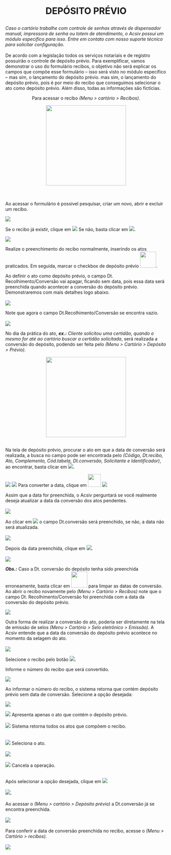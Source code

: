 # <p align="center"><b>DEPÓSITO PRÉVIO</b></p>
<i>Caso o cartório trabalhe com controle de senhas através de dispensador manual, impressora de senha ou totem de atendimento, o Acsiv possui um módulo específico para isso. Entre em contato com nosso suporte técnico para solicitar configuração.</i>
<br></br>
De acordo com a legislação todos os serviços notariais e de registro possuirão o controle de depósito prévio.
Para exemplificar, vamos demonstrar o uso do formulário recibos, o objetivo não será explicar os campos que compõe esse formulário – isso será visto no módulo específico – mas sim, o lançamento do depósito prévio. mas sim, o lançamento do depósito prévio, pois é por meio do recibo que conseguimos selecionar o ato como depósito prévio. Além disso, todas as informações são fictícias. 
<p align="center">Para acessar o recibo <i>(Menu > cartório > Recibos)</i>.</p>
<div align="center">
<img src="https://github.com/gislenetavaresacsiv/depositoprevio/blob/main/Imagens/Tela_inicial.png" width="250" />
</div>
<br></br>
<p>Ao acessar o formulário é possível pesquisar, criar um novo, abrir e excluir um recibo.</p>
<img src="https://github.com/gislenetavaresacsiv/depositoprevio/blob/main/Imagens/Recibo.PNG" />

<p>Se o recibo já existir, clique em <img src="https://github.com/gislenetavaresacsiv/depositoprevio/blob/main/Imagens/Recibo_Botao_Abrir.PNG" /> Se não, basta clicar em <img src="https://github.com/gislenetavaresacsiv/depositoprevio/blob/main/Imagens/Recibo_Botao_Novo.PNG" />.</p>

<img src="https://github.com/gislenetavaresacsiv/depositoprevio/blob/main/Imagens/Recibo_1.PNG" />
<p>Realize o preenchimento do recibo normalmente, inserindo os atos praticados. Em seguida, marcar o checkbox de depósito prévio <img src="https://github.com/gislenetavaresacsiv/depositoprevio/blob/main/Imagens/Recibo_Checkbox_Deposito_Previo.PNG" width="50" />.</p> 

<p>Ao definir o ato como depósito prévio, o campo Dt. Recolhimento/Conversão vai apagar, ficando sem data, pois essa data será preenchida quando acontecer a conversão do depósito prévio. Demonstraremos com mais detalhes logo abaixo.
 <br></br>
<img src="https://github.com/gislenetavaresacsiv/depositoprevio/blob/main/Imagens/Recibo_2.PNG" /></P>

Note que agora o campo Dt.Recolhimento/Conversão se encontra vazio.
<br></br>
<img src="https://github.com/gislenetavaresacsiv/depositoprevio/blob/main/Imagens/Recibo_3.PNG" />

No dia da prática do ato, <i><b>ex.:</b> Cliente solicitou uma certidão, quando o mesmo for até ao cartório buscar a certidão solicitada</i>, será realizada a conversão do depósito, podendo ser feita pelo <i>(Menu > Cartório > Depósito > Prévio).</i>
<div align="center">
<img src="https://github.com/gislenetavaresacsiv/depositoprevio/blob/main/Imagens/Deposito_Previo.png" width="250" />
</div>
<br>

Na tela de depósito prévio, procurar o ato em que a data de conversão será realizada, a busca no campo pode ser encontrada pelo <i>(Código, Dt.recibo, Ato, Complemento, Cód.tabela, Dt.conversão, Solicitante e Identificador)</i>, ao encontrar, basta clicar em <img src="https://github.com/gislenetavaresacsiv/depositoprevio/blob/main/Imagens/Deposito_Previo_Botao_Abrir.png" />.

<img src="https://github.com/gislenetavaresacsiv/depositoprevio/blob/main/Imagens/Deposito_Previo_1.png" />

<img src="https://github.com/gislenetavaresacsiv/depositoprevio/blob/main/Imagens/Deposito_Previo_2.PNG" />
Para converter a data, clique em <img src="https://github.com/gislenetavaresacsiv/depositoprevio/blob/main/Imagens/Deposito_Previo_Abrir_Calendario.PNG" width="40" /> 
<img src="https://github.com/gislenetavaresacsiv/depositoprevio/blob/main/Imagens/Deposito_Previo_3.PNG" />

 Assim que a data for preenchida, o Acsiv perguntará se você realmente deseja atualizar a data da conversão dos atos pendentes.
 <br></br>
 <img src="https://github.com/gislenetavaresacsiv/depositoprevio/blob/main/Imagens/Deposito_Previo_4.PNG" />
 
 Ao clicar em <img src="https://github.com/gislenetavaresacsiv/depositoprevio/blob/main/Imagens/Deposito_Previo_Botao_sim.PNG" /> o campo Dt.conversão será preenchido, se não, a data não será atualizada.
 <br></br>
 <img src="https://github.com/gislenetavaresacsiv/depositoprevio/blob/main/Imagens/Deposito_Previo_5.PNG" />
 
 Depois da data preenchida, clique em <img src="https://github.com/gislenetavaresacsiv/depositoprevio/blob/main/Imagens/Recibo_Botao_Salvar.PNG" />.
 <br></br>
<img src="https://github.com/gislenetavaresacsiv/depositoprevio/blob/main/Imagens/Deposito_Previo_6.PNG" />

 <i><b>Obs.:</b></i> Caso a Dt. conversão do depósito tenha sido preenchida erroneamente, basta clicar em <img src="https://github.com/gislenetavaresacsiv/depositoprevio/blob/main/Imagens/Deposito_Previo_Limpar_Datas.PNG" width="50" /> para limpar as datas de conversão.
  Ao abrir o recibo novamente pelo <i>(Menu > Cartório > Recibos)</i> note que o campo Dt. Recolhimento/Conversão foi preenchida com a data da conversão do depósito prévio.
 
<img src="https://github.com/gislenetavaresacsiv/depositoprevio/blob/main/Imagens/Recibo_Final.PNG" />
 
Outra forma de realizar a conversão do ato, poderia ser diretamente na tela de emissão de selos <i> (Menu > Cartório > Selo eletrônico > Emissão)</i>.
A Acsiv entende que a data da conversão do depósito prévio acontece no momento da selagem do ato.<br></br>
<img src="https://github.com/gislenetavaresacsiv/depositoprevio/blob/main/Imagens/Deposito_Previo_Emissao.PNG" />

Selecione o recibo pelo botão <img src="https://github.com/gislenetavaresacsiv/depositoprevio/blob/main/Imagens/Deposito_Previo_Botao_Recibo.PNG" />.

Informe o número do recibo que será convertido.

<img src="https://github.com/gislenetavaresacsiv/depositoprevio/blob/main/Imagens/Deposito_Previo_Selo_Eletronico_emissao.PNG" />

Ao informar o número do recibo, o sistema retorna que contém depósito prévio sem data de conversão. Selecione a opção desejada:

<img src="https://github.com/gislenetavaresacsiv/depositoprevio/blob/main/Imagens/Deposito_Previo_Emitir.PNG" />


<img src="https://github.com/gislenetavaresacsiv/depositoprevio/blob/main/Imagens/Deposito_Previo_Bot%C3%A3o_Somente_Dep_previo.PNG" /> Apresenta apenas o ato que contém o depósito prévio.<br></br>
<img src="https://github.com/gislenetavaresacsiv/depositoprevio/blob/main/Imagens/Deposito_Previo_Bot%C3%A3o_Todos.PNG" /> Sistema retorna todos os atos que compõem o recibo.<br></br>  
<img src="https://github.com/gislenetavaresacsiv/depositoprevio/blob/main/Imagens/Deposito_Previo_Selecionar.PNG" /> Seleciona o ato.<br></br> 
<img src="https://github.com/gislenetavaresacsiv/depositoprevio/blob/main/Imagens/Deposito_Previo_Depois_Botao_Selecionar.PNG" /><br></br>
<img src="https://github.com/gislenetavaresacsiv/depositoprevio/blob/main/Imagens/Deposito_Previo_Botao_cancelar.PNG" /> Cancela a operação.<br></br>

Após selecionar a opção desejada, clique em <img src="https://github.com/gislenetavaresacsiv/depositoprevio/blob/main/Imagens/Deposito_Previo_Botao_emitir.PNG" /><br></br>
<img src="https://github.com/gislenetavaresacsiv/depositoprevio/blob/main/Imagens/Deposito_Previo_Depois_Emitir.PNG" />.<br></br>
Ao acessar o <i>(Menu > cartório > Depósito prévio)</i> a Dt.conversão já se encontra preenchida.<br></br>
<img src="https://github.com/gislenetavaresacsiv/depositoprevio/blob/main/Imagens/Deposito_Previo_Convertido.PNG" /><br></br>
Para conferir a data de conversão preenchida no recibo, acesse o <i>(Menu > Cartório > recibos)</i>.<br></br> 
<img src="https://github.com/gislenetavaresacsiv/depositoprevio/blob/main/Imagens/Deposito_Previo_Recibo_Data_convers%C3%A3o.PNG" /><br></br>




 






